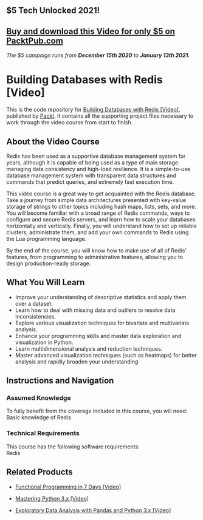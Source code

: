 ## $5 Tech Unlocked 2021!
[Buy and download this Video for only $5 on PacktPub.com](https://www.packtpub.com/product/building-databases-with-redis-video/9781783284115)
-----
*The $5 campaign         runs from __December 15th 2020__ to __January 13th 2021.__*

# Building Databases with Redis [Video]
This is the code repository for [Building Databases with Redis [Video]](https://www.packtpub.com/big-data-and-business-intelligence/building-databases-redis-video?utm_source=github&utm_medium=repository&utm_campaign=9781783284115), published by [Packt](https://www.packtpub.com/?utm_source=github). It contains all the supporting project files necessary to work through the video course from start to finish.
## About the Video Course
Redis has been used as a supportive database management system for years, although it is capable of being used as a type of main storage managing data consistency and high-load resilience. It is a simple-to-use database management system with transparent data structures and commands that predict queries, and extremely fast execution time.

This video course is a great way to get acquainted with the Redis database. Take a journey from simple data architectures presented with key-value storage of strings to other topics including hash maps, lists, sets, and more. You will become familiar with a broad range of Redis commands, ways to configure and secure Redis servers, and learn how to scale your databases horizontally and vertically. Finally, you will understand how to set up reliable clusters, administrate them, and add your own commands to Redis using the Lua programming language.

By the end of the course, you will know how to make use of all of Redis’ features, from programming to administrative features, allowing you to design production-ready storage.

<H2>What You Will Learn</H2>
<DIV class=book-info-will-learn-text>
<UL>
<LI><SPAN style="BACKGROUND-COLOR: transparent">Improve your understanding of descriptive statistics and apply them over a dataset.</SPAN> 
<LI><SPAN style="BACKGROUND-COLOR: transparent">Learn how to deal with missing data and outliers to resolve data inconsistencies.</SPAN> 
<LI><SPAN style="BACKGROUND-COLOR: transparent">Explore various visualization techniques for bivariate and multivariate analysis.</SPAN> 
<LI><SPAN style="BACKGROUND-COLOR: transparent">Enhance your programming skills and master data exploration and visualization in Python.</SPAN> 
<LI><SPAN style="BACKGROUND-COLOR: transparent">Learn multidimensional analysis and reduction techniques.</SPAN> 
<LI><SPAN style="BACKGROUND-COLOR: transparent">Master advanced visualization techniques (such as heatmaps) for better analysis and rapidly broaden your understanding</SPAN> </LI></UL></DIV>

## Instructions and Navigation
### Assumed Knowledge
To fully benefit from the coverage included in this course, you will need:<br/>
Basic knowledge of Redis
### Technical Requirements
This course has the following software requirements:<br/>
Redis

## Related Products
* [Functional Programming in 7 Days [Video]](https://www.packtpub.com/application-development/functional-programming-7-days-video?utm_source=github&utm_medium=repository&utm_campaign=9781788990295)

* [Mastering Python 3.x [Video]](https://www.packtpub.com/application-development/mastering-python-3x-video?utm_source=github&utm_medium=repository&utm_campaign=9781789955347)

* [Exploratory Data Analysis with Pandas and Python 3.x [Video]](https://www.packtpub.com/application-development/exploratory-data-analysis-pandas-and-python-3x-video?utm_source=github&utm_medium=repository&utm_campaign=9781789959116)

